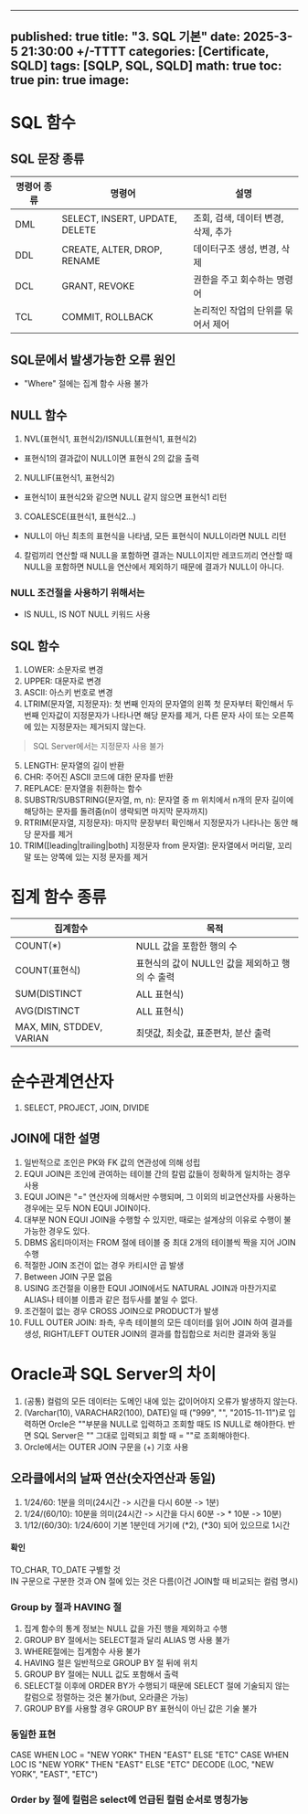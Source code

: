  ---
published: true
title: "3. SQL 기본"
date: 2025-3-5 21:30:00 +/-TTTT
categories: [Certificate, SQLD]
tags: [SQLP, SQL, SQLD]
math: true
toc: true
pin: true
image:
---

# SQL 함수
## SQL 문장 종류
|명령어 종류|명령어|설명
|-|-|-|
|DML|SELECT, INSERT, UPDATE, DELETE|조회, 검색, 데이터 변경, 삭제, 추가|
|DDL|CREATE, ALTER, DROP, RENAME|데이터구조 생성, 변경, 삭제|
|DCL|GRANT, REVOKE|권한을 주고 회수하는 명령어|
|TCL|COMMIT, ROLLBACK|논리적인 작업의 단위를 묶어서 제어|

## SQL문에서 발생가능한 오류 원인
 - "Where" 절에는 집계 함수 사용 불가

## NULL 함수
1. NVL(표현식1, 표현식2)/ISNULL(표현식1, 표현식2)
 - 표현식1의 결과값이 NULL이면 표현식 2의 값을 출력
2. NULLIF(표현식1, 표현식2)
 - 표현식1이 표현식2와 같으면 NULL 같지 않으면 표현식1 리턴
3. COALESCE(표현식1, 표현식2...)
 - NULL이 아닌 최초의 표현식을 나타냄, 모든 표현식이 NULL이라면 NULL 리턴
4. 칼럼끼리 연산할 때 NULL을 포함하면 결과는 NULL이지만 레코드끼리 연산할 때 NULL을 포함하면 NULL을 연산에서 제외하기 때문에 결과가 NULL이 아니다.

### NULL 조건절을 사용하기 위해서는
 - IS NULL, IS NOT NULL 키워드 사용

## SQL 함수
1. LOWER: 소문자로 변경
2. UPPER: 대문자로 변경
3. ASCII: 아스키 번호로 변경
4. LTRIM(문자열, 지정문자): 첫 번째 인자의 문자열의 왼쪽 첫 문자부터 확인해서 두 번째 인자값이 지정문자가 나타나면 해당 문자를 제거, 다른 문자 사이 또는 오른쪽에 있는 지정문자는 제거되지 않는다.
> SQL Server에서는 지정문자 사용 불가
5. LENGTH: 문자열의 길이 반환
6. CHR: 주어진 ASCII 코드에 대한 문자를 반환
7. REPLACE: 문자열을 취환하는 함수
8. SUBSTR/SUBSTRING(문자열, m, n): 문자열 중 m 위치에서 n개의 문자 길이에 해당하는 문자를 돌려줌(n이 생략되면 마지막 문자까지)
9. RTRIM(문자열, 지정문자): 마지막 문장부터 확인해서 지정문자가 나타나는 동안 해당 문자를 제거
10. TRIM([leading|trailing|both] 지정문자 from 문자열): 문자열에서 머리말, 꼬리말 또는 양쪽에 있는 지정 문자를 제거


# 집계 함수 종류
|집계함수|목적|
|-|-|
|COUNT(*)|NULL 값을 포함한 행의 수|
|COUNT(표현식)|표현식의 값이 NULL인 값을 제외하고 행의 수 출력|
|SUM(DISTINCT|ALL 표현식)|표현식의 NULL 값을 제외한 합계|
|AVG(DISTINCT|ALL 표현식)|표현식의 NULL 값을 제외한 평균|
|MAX, MIN, STDDEV, VARIAN|최댓값, 최솟값, 표준편차, 분산 출력|

# 순수관계연산자
1. SELECT, PROJECT, JOIN, DIVIDE

## JOIN에 대한 설명
1. 일반적으로 조인은 PK와 FK 값의 연관성에 의해 성립
2. EQUI JOIN은 조인에 관여하는 테이블 간의 칼럼 값들이 정확하게 일치하는 경우 사용
3. EQUI JOIN은 "=" 연산자에 의해서만 수행되며, 그 이외의 비교연산자를 사용하는 경우에는 모두 NON EQUI JOIN이다.
4. 대부분 NON EQUI JOIN을 수행할 수 있지만, 때로는 설계상의 이유로 수행이 불가능한 경우도 있다.
5. DBMS 옵티마이저는 FROM 절에 테이블 중 최대 2개의 테이블씩 짝을 지어 JOIN 수행
6. 적절한 JOIN 조건이 없는 경우 카티시안 곱 발생
7. Between JOIN 구문 없음
8. USING 조건절을 이용한 EQUI JOIN에서도 NATURAL JOIN과 마찬가지로 ALIAS나 테이블 이름과 같은 접두사를 붙일 수 없다.
9. 조건절이 없는 경우 CROSS JOIN으로 PRODUCT가 발생
10. FULL OUTER JOIN: 좌측, 우측 테이블의 모든 데이터를 읽어 JOIN 하여 결과를 생성, RIGHT/LEFT OUTER JOIN의 결과를 합집합으로 처리한 결과와 동일


# Oracle과 SQL Server의 차이
1. (공통) 컬럼의 모든 데이터는 도메인 내에 있는 값이어야지 오류가 발생하지 않는다.
2. (Varchar(10), VARACHAR2(100), DATE)일 때 ("999", "", "2015-11-11")로 입력하면 Orcle은 ""부분을 NULL로 입력하고 조회할 때도 IS NULL로 해야한다. 반면 SQL Server은 "" 그대로 입력되고 회할 때 = ""로 조회해야한다.
3. Orcle에서는 OUTER JOIN 구문을 (+) 기호 사용

## 오라클에서의 날짜 연산(숫자연산과 동일)
1. 1/24/60: 1분을 의미(24시간 -> 시간을 다시 60분 -> 1분)
2. 1/24/(60/10): 10분을 의미(24시간 -> 시간을 다시 60분 -> * 10분 -> 10분)
3. 1/12/(60/30): 1/24/60이 기본 1분인데 거기에 (*2), (*30) 되어 있으므로 1시간

#### 확인
TO_CHAR, TO_DATE 구별할 것   
IN 구문으로 구분한 것과 ON 절에 있는 것은 다름(이건 JOIN할 때 비교되는 컬럼 명시)

### Group by 절과 HAVING 절
1. 집계 함수의 통계 정보는 NULL 값을 가진 행을 제외하고 수행
2. GROUP BY 절에서는 SELECT절과 달리 ALIAS 명 사용 불가
3. WHERE절에는 집계함수 사용 불가
4. HAVING 절은 일반적으로 GROUP BY 절 뒤에 위치
5. GROUP BY 절에는 NULL 값도 포함해서 출력
6. SELECT절 이후에 ORDER BY가 수행되기 때문에 SELECT 절에 기술되지 않는 칼럼으로 정렬하는 것은 불가(but, 오라클은 가능)
7. GROUP BY를 사용할 경우 GROUP BY 표현식이 아닌 값은 기술 불가


### 동일한 표현
CASE WHEN LOC = "NEW YORK" THEN "EAST" ELSE "ETC"
CASE WHEN LOC IS "NEW YORK" THEN "EAST" ELSE "ETC"
DECODE (LOC, "NEW YORK", "EAST", "ETC")

### Order by 절에 컬럼은 select에 언급된 컬럼 순서로 명칭가능